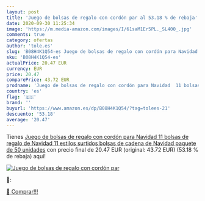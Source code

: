 ```yaml
---
layout: post
title: 'Juego de bolsas de regalo con cordón par al 53.18 % de rebaja'
date: 2020-09-30 11:25:34
image: 'https://m.media-amazon.com/images/I/61saM1Er5PL._SL400_.jpg'
comments: true
category: ofertas
author: 'tole.es'
slug: 'B08H4K1Q54-es Juego de bolsas de regalo con cordón para Navidad 11...'
sku: 'B08H4K1Q54-es'
actualPrice: 20.47 EUR
currency: EUR
price: 20.47
comparePrice: 43.72 EUR
prodname: 'Juego de bolsas de regalo con cordón para Navidad  11 bolsas de regalo de Navidad  11 estilos surtidos  bolsas de cadena de Navidad  paquete de 50 unidades'
country: 'es'
flag: '🇪🇸'
brand: ''
buyurl: 'https://www.amazon.es/dp/B08H4K1Q54/?tag=tolees-21'
descuento: '53.18'
average: '20.47'
---
```


Tienes [Juego de bolsas de regalo con cordón para Navidad  11 bolsas de regalo de Navidad  11 estilos surtidos  bolsas de cadena de Navidad  paquete de 50 unidades](https://www.amazon.es/dp/B08H4K1Q54/?tag=tolees-21) con precio final de  20.47 EUR (original: 43.72 EUR) (53.18 %  de rebaja) aqui!

[![Juego de bolsas de regalo con cordón par](https://m.media-amazon.com/images/I/61saM1Er5PL._SL400_.jpg)](https://www.amazon.es/dp/B08H4K1Q54/?tag=tolees-21)

🔎:


[🛒 Comprar!!!](https://www.amazon.es/dp/B08H4K1Q54/?tag=tolees-21)
